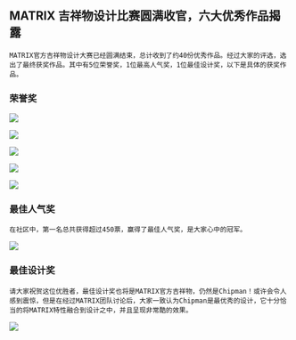 ## MATRIX 吉祥物设计比赛圆满收官，六大优秀作品揭露


    MATRIX官方吉祥物设计大赛已经圆满结束，总计收到了约40份优秀作品。经过大家的评选，选出了最终获奖作品。其中有5位荣誉奖，1位最高人气奖，1位最佳设计奖，以下是具体的获奖作品。


### 荣誉奖

![](https://i.imgur.com/AGN9cuK.jpg)


![](https://i.imgur.com/nCRfFr9.jpg)


![](https://i.imgur.com/2m1iPQT.jpg)

![](https://i.imgur.com/cMha7N4.jpg)


![](https://i.imgur.com/GCAoRBe.jpg)

### 最佳人气奖

    在社区中，第一名总共获得超过450票，赢得了最佳人气奖，是大家心中的冠军。

![](https://i.imgur.com/G37NywA.jpg)

### 最佳设计奖

    请大家祝贺这位优胜者，最佳设计奖也将是MATRIX官方吉祥物，仍然是Chipman！或许会令人感到震惊，但是在经过MATRIX团队讨论后，大家一致认为Chipman是最优秀的设计，它十分恰当的将MATRIX特性融合到设计之中，并且呈现非常酷的效果。


![](https://i.imgur.com/tEbbWsX.jpg)